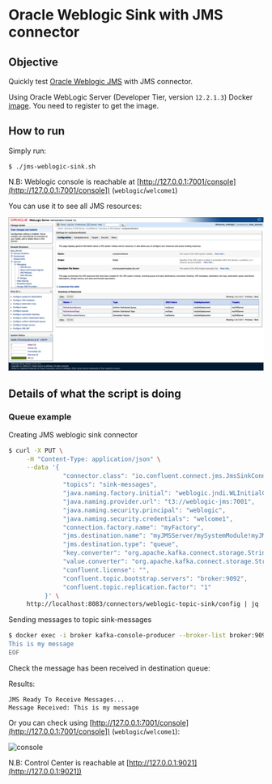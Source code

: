 # Oracle Weblogic Sink with JMS connector

## Objective

Quickly test [Oracle Weblogic JMS](https://docs.confluent.io/current/connect/kafka-connect-jms/sink/index.html) with JMS connector.

Using Oracle WebLogic Server (Developer Tier, version `12.2.1.3`) Docker [image](https://hub.docker.com/_/oracle-weblogic-server-12c). You need to register to get the image.

## How to run

Simply run:

```
$ ./jms-weblogic-sink.sh
```

N.B: Weblogic console is reachable at [http://127.0.0.1:7001/console](http://127.0.0.1:7001/console]) (`weblogic`/`welcome1`)

You can use it to see all JMS resources:

![console](screenshot1.jpg)

## Details of what the script is doing

### Queue example

Creating JMS weblogic sink connector

```bash
$ curl -X PUT \
     -H "Content-Type: application/json" \
     --data '{
               "connector.class": "io.confluent.connect.jms.JmsSinkConnector",
               "topics": "sink-messages",
               "java.naming.factory.initial": "weblogic.jndi.WLInitialContextFactory",
               "java.naming.provider.url": "t3://weblogic-jms:7001",
               "java.naming.security.principal": "weblogic",
               "java.naming.security.credentials": "welcome1",
               "connection.factory.name": "myFactory",
               "jms.destination.name": "myJMSServer/mySystemModule!myJMSServer@MyDistributedQueue",
               "jms.destination.type": "queue",
               "key.converter": "org.apache.kafka.connect.storage.StringConverter",
               "value.converter": "org.apache.kafka.connect.storage.StringConverter",
               "confluent.license": "",
               "confluent.topic.bootstrap.servers": "broker:9092",
               "confluent.topic.replication.factor": "1"
          }' \
     http://localhost:8083/connectors/weblogic-topic-sink/config | jq .
```

Sending messages to topic sink-messages

```bash
$ docker exec -i broker kafka-console-producer --broker-list broker:9092 --topic sink-messages << EOF
This is my message
EOF
````

Check the message has been received in destination queue:

Results:

```
JMS Ready To Receive Messages...
Message Received: This is my message
```

Or you can check using [http://127.0.0.1:7001/console](http://127.0.0.1:7001/console]) (`weblogic`/`welcome1`):

![console](screenshot2.jpg)

N.B: Control Center is reachable at [http://127.0.0.1:9021](http://127.0.0.1:9021])

